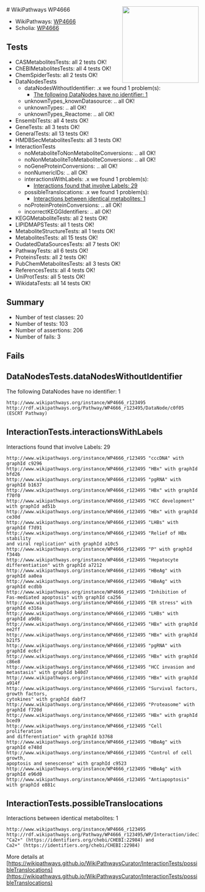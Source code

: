 <img style="float: right; width: 200px" src="https://upload.wikimedia.org/wikipedia/commons/thumb/8/83/Wplogo_with_text_500.png/640px-Wplogo_with_text_500.png" />
# WikiPathways WP4666

* WikiPathways: [WP4666](https://new.wikipathways.org/pathways/WP4666)
* Scholia: [WP4666](https://scholia.toolforge.org/wikipathways/WP4666)
## Tests
* CASMetabolitesTests: all 2 tests OK!
* ChEBIMetabolitesTests: all 4 tests OK!
* ChemSpiderTests: all 2 tests OK!
* DataNodesTests
    * dataNodesWithoutIdentifier: .x we found 1 problem(s):
        * [The following DataNodes have no identifier: 1](#d2d32fa0)
    * unknownTypes_knownDatasource: .. all OK!
    * unknownTypes: .. all OK!
    * unknownTypes_Reactome: .. all OK!
* EnsemblTests: all 4 tests OK!
* GeneTests: all 3 tests OK!
* GeneralTests: all 13 tests OK!
* HMDBSecMetabolitesTests: all 3 tests OK!
* InteractionTests
    * noMetaboliteToNonMetaboliteConversions: .. all OK!
    * noNonMetaboliteToMetaboliteConversions: .. all OK!
    * noGeneProteinConversions: .. all OK!
    * nonNumericIDs: .. all OK!
    * interactionsWithLabels: .x we found 1 problem(s):
        * [Interactions found that involve Labels: 29](#fe97a8e0)
    * possibleTranslocations: .x we found 1 problem(s):
        * [Interactions between identical metabolites: 1](#d59038c4)
    * noProteinProteinConversions: .. all OK!
    * incorrectKEGGIdentifiers: .. all OK!
* KEGGMetaboliteTests: all 2 tests OK!
* LIPIDMAPSTests: all 1 tests OK!
* MetaboliteStructureTests: all 1 tests OK!
* MetabolitesTests: all 15 tests OK!
* OudatedDataSourcesTests: all 7 tests OK!
* PathwayTests: all 6 tests OK!
* ProteinsTests: all 2 tests OK!
* PubChemMetabolitesTests: all 3 tests OK!
* ReferencesTests: all 4 tests OK!
* UniProtTests: all 5 tests OK!
* WikidataTests: all 14 tests OK!


## Summary

* Number of test classes: 20
* Number of tests: 103
* Number of assertions: 206
* Number of fails: 3

## Fails

<a name="d2d32fa0" />

## DataNodesTests.dataNodesWithoutIdentifier

The following DataNodes have no identifier: 1
```
http://www.wikipathways.org/instance/WP4666_r123495 http://rdf.wikipathways.org/Pathway/WP4666_r123495/DataNode/c0f05 (ESCRT Pathway)
```

<a name="fe97a8e0" />

## InteractionTests.interactionsWithLabels

Interactions found that involve Labels: 29
```
http://www.wikipathways.org/instance/WP4666_r123495 "cccDNA" with graphId c9296
http://www.wikipathways.org/instance/WP4666_r123495 "HBx" with graphId bfd26
http://www.wikipathways.org/instance/WP4666_r123495 "pgRNA" with graphId b1637
http://www.wikipathways.org/instance/WP4666_r123495 "HBx" with graphId f70f0
http://www.wikipathways.org/instance/WP4666_r123495 "HCC development" with graphId ad51b
http://www.wikipathways.org/instance/WP4666_r123495 "HBx" with graphId ce30d
http://www.wikipathways.org/instance/WP4666_r123495 "LHBs" with graphId f7d91
http://www.wikipathways.org/instance/WP4666_r123495 "Relief of HBx stability
and viral replication" with graphId a10c5
http://www.wikipathways.org/instance/WP4666_r123495 "P" with graphId f344b
http://www.wikipathways.org/instance/WP4666_r123495 "Hepatocyte differentiation" with graphId a7212
http://www.wikipathways.org/instance/WP4666_r123495 "HBeAg" with graphId aa0ea
http://www.wikipathways.org/instance/WP4666_r123495 "HBeAg" with graphId ecdbb
http://www.wikipathways.org/instance/WP4666_r123495 "Inhibition of 
Fas-mediated apoptosis" with graphId ca256
http://www.wikipathways.org/instance/WP4666_r123495 "ER stress" with graphId e316a
http://www.wikipathways.org/instance/WP4666_r123495 "LHBs" with graphId a9d8c
http://www.wikipathways.org/instance/WP4666_r123495 "HBx" with graphId ee2ff
http://www.wikipathways.org/instance/WP4666_r123495 "HBx" with graphId b21f5
http://www.wikipathways.org/instance/WP4666_r123495 "pgRNA" with graphId ec6cf
http://www.wikipathways.org/instance/WP4666_r123495 "HBx" with graphId c86e8
http://www.wikipathways.org/instance/WP4666_r123495 "HCC invasion and metastasis" with graphId b40d7
http://www.wikipathways.org/instance/WP4666_r123495 "HBx" with graphId a914f
http://www.wikipathways.org/instance/WP4666_r123495 "Survival factors,
growth factors,
cytokines" with graphId dabf7
http://www.wikipathways.org/instance/WP4666_r123495 "Proteasome" with graphId f720d
http://www.wikipathways.org/instance/WP4666_r123495 "HBx" with graphId bced9
http://www.wikipathways.org/instance/WP4666_r123495 "Cell proliferation
and differentiation" with graphId b3768
http://www.wikipathways.org/instance/WP4666_r123495 "HBeAg" with graphId e748d
http://www.wikipathways.org/instance/WP4666_r123495 "Control of cell growth,
apoptosis and senescense" with graphId c9523
http://www.wikipathways.org/instance/WP4666_r123495 "HBeAg" with graphId e96d0
http://www.wikipathways.org/instance/WP4666_r123495 "Antiapoptosis" with graphId e881c
```

<a name="d59038c4" />

## InteractionTests.possibleTranslocations

Interactions between identical metabolites: 1
```
http://www.wikipathways.org/instance/WP4666_r123495 http://rdf.wikipathways.org/Pathway/WP4666_r123495/WP/Interaction/idec3b054 "Ca2+" (https://identifiers.org/chebi/CHEBI:22984) and 
Ca2+" (https://identifiers.org/chebi/CHEBI:22984)
```

More details at [https://wikipathways.github.io/WikiPathwaysCurator/InteractionTests/possibleTranslocations](https://wikipathways.github.io/WikiPathwaysCurator/InteractionTests/possibleTranslocations)

